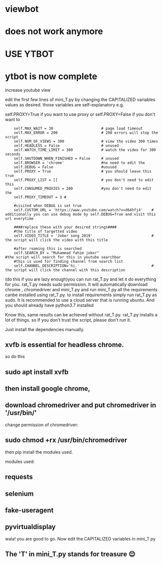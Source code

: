 # viewbot
# does not work anymore
# USE YTBOT
# ytbot is now complete

increase youtube view 

edit the first few lines of mini_T.py by changing the CAPITALIZED variables values as desired.
those variables are self-explanatory e.g.

self.PROXY=True if you want to use proxy
or 
self.PROXY=False if you don't want to

        self.MAX_WAIT = 30                      # page load timeout
        self.MAX_ERROR = 200                    # 200 errors will stop the script
        self.NUM_OF_VIEWS = 300                 # view the video 300 times
        self.HEADLESS = False                   # unused 
        self.WATCH_TIME_LIMIT = 300             # watch the video for 300 seconds
        self.SHUTDOWN_WHEN_FINISHED = False     # unused
        self.BROWSER = 'chrome'                 #no need to edit the
        self.DEBUG = False                      #unused     
        self.PROXY = True                       # you should leave this true
        self.PROXY_LIST = []                    # you don't need to edit this
        self.CONSUMED_PROXIES = 200             #you don't need to edit the
        self.PROXY_TIMEOUT = 3 #
        
        #visited when DEBUG is set true
        self.CUSTOM_URL = 'https://www.youtube.com/watch?v=d64hfj4'    # additionally you can use debug mode by self.DEBUG=True and visit this url everytime
        
        ####replace these with your desired strings####
        #the title of targetted video
        self.VIDEO_TITLE = 'Joker song 2019'                           # the script will click the video with this title
        
        #after roaming this is searched
        self.SEARCH_BY = "Muhammad fahim joker"                        #the script will search for this in youtube searchbar
        #this is used for finding channel from search list
        self.CHANNEL_DESCRIPTION='hi.'                                 # the script will click the channel with this description







(do this if you are lazy enough)you can run rat_T.py and let it do everything for you. rat_T.py needs sudo permission. It will automatically download chrome , chromedriver and mini_T.py and run mini_T.py all the requirements canbe installed using rat_T.py. to install requirements simply run rat_T.py as sudo. It is recommended to use a cloud server that is running ubuntu. And you should already have python3.7 installed

Know this, same results can be achieved without rat_T.py.
rat_T.py installs a lot of things. so If you don't trust the script,
please don't run it. 



Just install the dependencies manually.

## xvfb is essential for headless chrome.
so do  this 

## sudo apt install xvfb

## then install google chrome, 

## download chromedriver and put chromedriver in '/usr/bin/'

change permission of chromedriver: 

## sudo chmod +rx /usr/bin/chromedriver



then pip install the modules used.

modules used:

## requests
## selenium
## fake-useragent
## pyvirtualdisplay


wala! you are good to go. Now edit the CAPITALIZED variables in mini_T.py
## The 'T' in mini_T.py stands for treasure 😌
